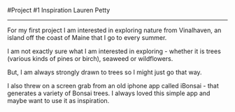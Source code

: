#Project #1 Inspiration
Lauren Petty


-------

For my first project I am interested in exploring nature from Vinalhaven, an island off the coast of Maine that I go to every summer.

I am not exactly sure what I am interested in exploring - whether it is trees (various kinds of pines or birch), seaweed or wildflowers.

But, I am always strongly drawn to trees so I might just go that way.

I also threw on a screen grab from an old iphone app called iBonsai - that generates a variety of Bonsai trees.  I always loved this simple app and maybe want to use it as inspiration.